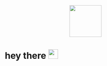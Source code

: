 
<div id="header" align="center">
  <img src="https://media.giphy.com/media/v1.Y2lkPTc5MGI3NjExYzY5ZGM4Ymx3aGFsampqazAxajRtN280eGR2OW85ZWd0bmI5eHNoNSZlcD12MV9naWZzX3NlYXJjaCZjdD1n/YQitE4YNQNahy/giphy.gif" width="100"/>
</div>
<div id="badges">
  <img src="https://komarev.com/ghpvc/?Vibkol &style=flat-square&color=blue" alt=""/>
</div>
<h1>
  hey there
  <img src="https://media.giphy.com/media/hvRJCLFzcasrR4ia7z/giphy.gif" width="30px"/>
</h1>
